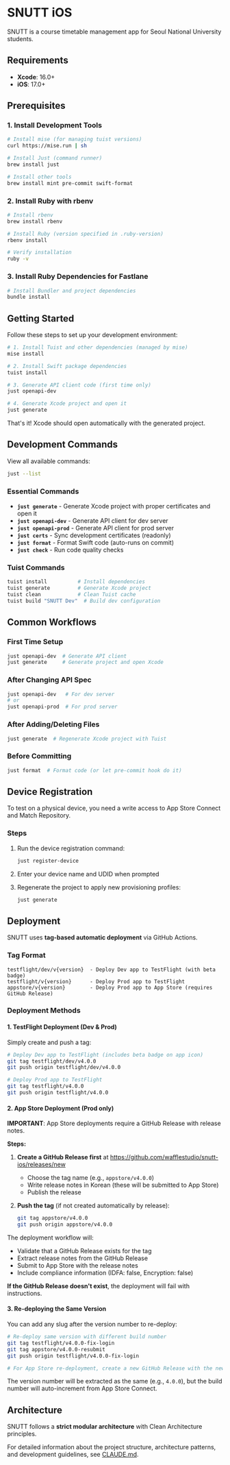 # SNUTT iOS

SNUTT is a course timetable management app for Seoul National University students.

## Requirements

- **Xcode**: 16.0+
- **iOS**: 17.0+

## Prerequisites

### 1. Install Development Tools

```bash
# Install mise (for managing tuist versions)
curl https://mise.run | sh

# Install Just (command runner)
brew install just

# Install other tools
brew install mint pre-commit swift-format
```

### 2. Install Ruby with rbenv

```bash
# Install rbenv
brew install rbenv

# Install Ruby (version specified in .ruby-version)
rbenv install

# Verify installation
ruby -v
```

### 3. Install Ruby Dependencies for Fastlane

```bash
# Install Bundler and project dependencies
bundle install
```

## Getting Started

Follow these steps to set up your development environment:

```bash
# 1. Install Tuist and other dependencies (managed by mise)
mise install

# 2. Install Swift package dependencies
tuist install

# 3. Generate API client code (first time only)
just openapi-dev

# 4. Generate Xcode project and open it
just generate
```

That's it! Xcode should open automatically with the generated project.

## Development Commands

View all available commands:

```bash
just --list
```

### Essential Commands

- **`just generate`** - Generate Xcode project with proper certificates and open it
- **`just openapi-dev`** - Generate API client for dev server
- **`just openapi-prod`** - Generate API client for prod server
- **`just certs`** - Sync development certificates (readonly)
- **`just format`** - Format Swift code (auto-runs on commit)
- **`just check`** - Run code quality checks

### Tuist Commands

```bash
tuist install          # Install dependencies
tuist generate         # Generate Xcode project
tuist clean            # Clean Tuist cache
tuist build "SNUTT Dev"  # Build dev configuration
```

## Common Workflows

### First Time Setup

```bash
just openapi-dev  # Generate API client
just generate     # Generate project and open Xcode
```

### After Changing API Spec

```bash
just openapi-dev   # For dev server
# or
just openapi-prod  # For prod server
```

### After Adding/Deleting Files

```bash
just generate  # Regenerate Xcode project with Tuist
```

### Before Committing

```bash
just format  # Format code (or let pre-commit hook do it)
```

## Device Registration

To test on a physical device, you need a write access to App Store Connect and Match Repository.

### Steps

1. Run the device registration command:
   ```bash
   just register-device
   ```

3. Enter your device name and UDID when prompted

4. Regenerate the project to apply new provisioning profiles:
   ```bash
   just generate
   ```

## Deployment

SNUTT uses **tag-based automatic deployment** via GitHub Actions.

### Tag Format

```
testflight/dev/v{version}  - Deploy Dev app to TestFlight (with beta badge)
testflight/v{version}      - Deploy Prod app to TestFlight
appstore/v{version}        - Deploy Prod app to App Store (requires GitHub Release)
```

### Deployment Methods

#### 1. TestFlight Deployment (Dev & Prod)

Simply create and push a tag:

```bash
# Deploy Dev app to TestFlight (includes beta badge on app icon)
git tag testflight/dev/v4.0.0
git push origin testflight/dev/v4.0.0

# Deploy Prod app to TestFlight
git tag testflight/v4.0.0
git push origin testflight/v4.0.0
```

#### 2. App Store Deployment (Prod only)

**IMPORTANT**: App Store deployments require a GitHub Release with release notes.

**Steps:**

1. **Create a GitHub Release first** at https://github.com/wafflestudio/snutt-ios/releases/new
   - Choose the tag name (e.g., `appstore/v4.0.0`)
   - Write release notes in Korean (these will be submitted to App Store)
   - Publish the release

2. **Push the tag** (if not created automatically by release):
   ```bash
   git tag appstore/v4.0.0
   git push origin appstore/v4.0.0
   ```

The deployment workflow will:
- Validate that a GitHub Release exists for the tag
- Extract release notes from the GitHub Release
- Submit to App Store with the release notes
- Include compliance information (IDFA: false, Encryption: false)

**If the GitHub Release doesn't exist**, the deployment will fail with instructions.

#### 3. Re-deploying the Same Version

You can add any slug after the version number to re-deploy:

```bash
# Re-deploy same version with different build number
git tag testflight/v4.0.0-fix-login
git tag appstore/v4.0.0-resubmit
git push origin testflight/v4.0.0-fix-login

# For App Store re-deployment, create a new GitHub Release with the new tag
```

The version number will be extracted as the same (e.g., `4.0.0`), but the build number will auto-increment from App Store Connect.

## Architecture

SNUTT follows a **strict modular architecture** with Clean Architecture principles.

For detailed information about the project structure, architecture patterns, and development guidelines, see [CLAUDE.md](CLAUDE.md).
